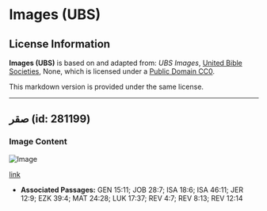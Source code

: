 # Images (UBS)

## License Information

**Images (UBS)** is based on and adapted from: _UBS Images_, [United Bible Societies](https://unitedbiblesocieties.org/), None, which is licensed under a [Public Domain CC0](https://creativecommons.org/public-domain/cc0/).

This markdown version is provided under the same license.



--------------------------------

## صقر (id: 281199)

### Image Content

![Image](https://cdn.aquifer.bible/aquifer-content/resources/Media/WEB-0096_buzzard.jpg)

[link](https://cdn.aquifer.bible/aquifer-content/resources/Media/WEB-0096_buzzard.jpg)

* **Associated Passages:** GEN 15:11; JOB 28:7; ISA 18:6; ISA 46:11; JER 12:9; EZK 39:4; MAT 24:28; LUK 17:37; REV 4:7; REV 8:13; REV 12:14

